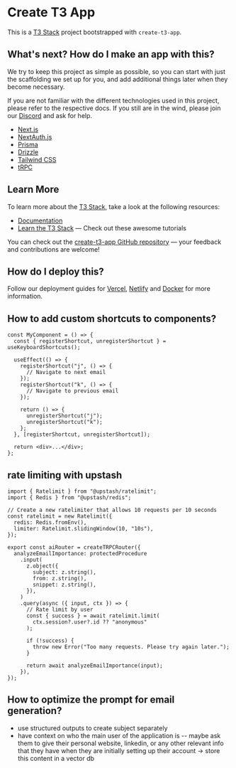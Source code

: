 # Create T3 App

This is a [T3 Stack](https://create.t3.gg/) project bootstrapped with `create-t3-app`.

## What's next? How do I make an app with this?

We try to keep this project as simple as possible, so you can start with just the scaffolding we set up for you, and add additional things later when they become necessary.

If you are not familiar with the different technologies used in this project, please refer to the respective docs. If you still are in the wind, please join our [Discord](https://t3.gg/discord) and ask for help.

- [Next.js](https://nextjs.org)
- [NextAuth.js](https://next-auth.js.org)
- [Prisma](https://prisma.io)
- [Drizzle](https://orm.drizzle.team)
- [Tailwind CSS](https://tailwindcss.com)
- [tRPC](https://trpc.io)

## Learn More

To learn more about the [T3 Stack](https://create.t3.gg/), take a look at the following resources:

- [Documentation](https://create.t3.gg/)
- [Learn the T3 Stack](https://create.t3.gg/en/faq#what-learning-resources-are-currently-available) — Check out these awesome tutorials

You can check out the [create-t3-app GitHub repository](https://github.com/t3-oss/create-t3-app) — your feedback and contributions are welcome!

## How do I deploy this?

Follow our deployment guides for [Vercel](https://create.t3.gg/en/deployment/vercel), [Netlify](https://create.t3.gg/en/deployment/netlify) and [Docker](https://create.t3.gg/en/deployment/docker) for more information.


## How to add custom shortcuts to components?

```
const MyComponent = () => {
  const { registerShortcut, unregisterShortcut } = useKeyboardShortcuts();

  useEffect(() => {
    registerShortcut("j", () => {
      // Navigate to next email
    });
    registerShortcut("k", () => {
      // Navigate to previous email
    });

    return () => {
      unregisterShortcut("j");
      unregisterShortcut("k");
    };
  }, [registerShortcut, unregisterShortcut]);

  return <div>...</div>;
};
```


## rate limiting with upstash

```
import { Ratelimit } from "@upstash/ratelimit";
import { Redis } from "@upstash/redis";

// Create a new ratelimiter that allows 10 requests per 10 seconds
const ratelimit = new Ratelimit({
  redis: Redis.fromEnv(),
  limiter: Ratelimit.slidingWindow(10, "10s"),
});

export const aiRouter = createTRPCRouter({
  analyzeEmailImportance: protectedProcedure
    .input(
      z.object({
        subject: z.string(),
        from: z.string(),
        snippet: z.string(),
      }),
    )
    .query(async ({ input, ctx }) => {
      // Rate limit by user
      const { success } = await ratelimit.limit(
        ctx.session?.user?.id ?? "anonymous"
      );
      
      if (!success) {
        throw new Error("Too many requests. Please try again later.");
      }

      return await analyzeEmailImportance(input);
    }),
});
```

## How to optimize the prompt for email generation?

- use structured outputs to create subject separately
- have context on who the main user of the application is
-- maybe ask them to give their personal website, linkedin, or any other relevant info that they have when they are initially setting up their account -> store this content in a vector db
